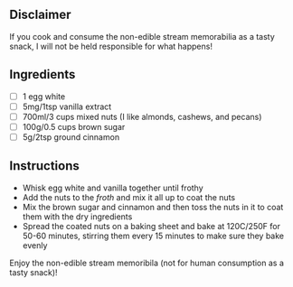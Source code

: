## Disclaimer

If you cook and consume the non-edible stream memorabilia as a tasty snack, I will not be held responsible for what happens! 

## Ingredients

- [ ] 1 egg white
- [ ] 5mg/1tsp vanilla extract
- [ ] 700ml/3 cups mixed nuts (I like almonds, cashews, and pecans)
- [ ] 100g/0.5 cups brown sugar
- [ ] 5g/2tsp ground cinnamon

## Instructions

- Whisk egg white and vanilla together until frothy
- Add the nuts to the *froth* and mix it all up to coat the nuts
- Mix the brown sugar and cinnamon and then toss the nuts in it to coat them with the dry ingredients
- Spread the coated nuts on a baking sheet and bake at 120C/250F for 50-60 minutes, stirring them every 15 minutes to make sure they bake evenly

Enjoy the non-edible stream memoribila (not for human consumption as a tasty snack)! 
